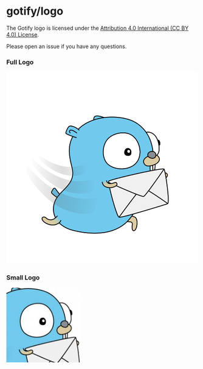 # gotify/logo

The Gotify logo is licensed under the 
[Attribution 4.0 International (CC BY 4.0) License](http://creativecommons.org/licenses/by/4.0/).

Please open an issue if you have any questions.

### Full Logo

[![Logo](gotify-logo.svg)](gotify-logo.svg)

### Small Logo

[![Logo Small](gotify-logo-small.png)](gotify-logo-small.png)
